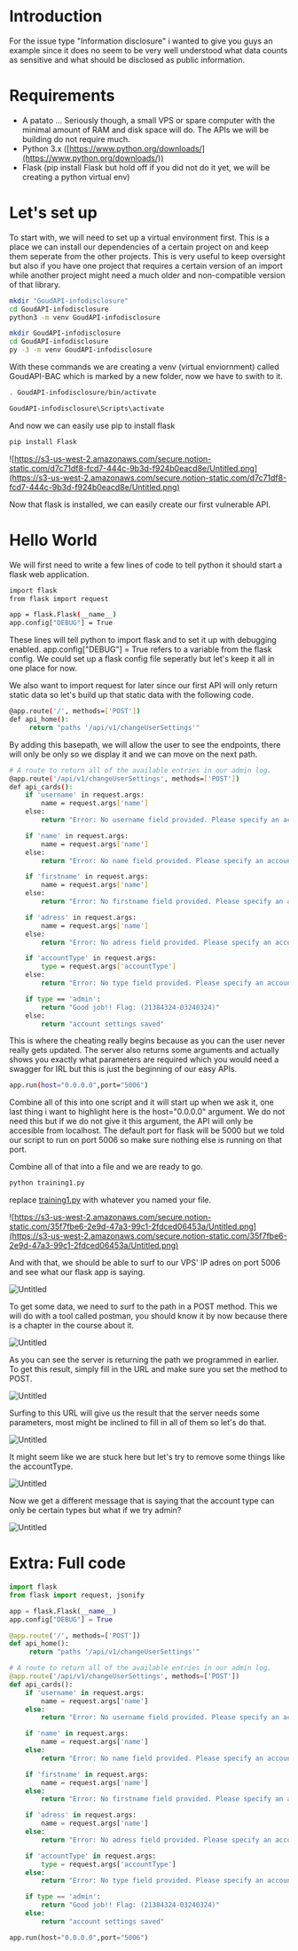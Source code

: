 # Introduction

For the issue type "Information disclosure" i wanted to give you guys an example since it does no seem to be very well understood what data counts as sensitive and what should be disclosed as public information.

# Requirements

- A patato ... Seriously though, a small VPS or spare computer with the minimal amount of RAM and disk space will do. The APIs we will be building do not require much.
- Python 3.x ([https://www.python.org/downloads/](https://www.python.org/downloads/))
- Flask (pip install Flask but hold off if you did not do it yet, we will be creating a python virtual env)

# Let's set up

To start with, we will need to set up a virtual environment first. This is a place we can install our dependencies of a certain project on and keep them seperate from the other projects. This is very useful to keep oversight but also if you have one project that requires a certain version of an import while another project might need a much older and non-compatible version of that library. 

```bash
mkdir "GoudAPI-infodisclosure"
cd GoudAPI-infodisclosure
python3 -m venv GoudAPI-infodisclosure
```

```bash
mkdir GoudAPI-infodisclosure
cd GoudAPI-infodisclosure
py -3 -m venv GoudAPI-infodisclosure
```

With these commands we are creating a venv (virtual enviornment) called GoudAPI-BAC which is marked by a new folder, now we have to swith to it. 

```bash
. GoudAPI-infodisclosure/bin/activate
```

```bash
GoudAPI-infodisclosure\Scripts\activate
```

And now we can easily use pip to install flask

```bash
pip install Flask
```

![https://s3-us-west-2.amazonaws.com/secure.notion-static.com/d7c71df8-fcd7-444c-9b3d-f924b0eacd8e/Untitled.png](https://s3-us-west-2.amazonaws.com/secure.notion-static.com/d7c71df8-fcd7-444c-9b3d-f924b0eacd8e/Untitled.png)

Now that flask is installed, we can easily create our first vulnerable API.

# Hello World

We will first need to write a few lines of code to tell python it should start a flask web application.

```bash
import flask
from flask import request

app = flask.Flask(__name__)
app.config["DEBUG"] = True
```

These lines will tell python to import flask and to set it up with debugging enabled. app.config["DEBUG"] = True refers to a variable from the flask config. We could set up a flask config file seperatly but let's keep it all in one place for now.

We also want to import request for later since our first API will only return static data so let's build up that static data with the following code.

```bash
@app.route('/', methods=['POST'])
def api_home():
     return "paths '/api/v1/changeUserSettings'"
```

By adding this basepath, we will allow the user to see the endpoints, there will only be only so we display it and we can move on the next path.

```bash
# A route to return all of the available entries in our admin log.
@app.route('/api/v1/changeUserSettings', methods=['POST'])
def api_cards():
    if 'username' in request.args:
        name = request.args['name']
    else:
        return "Error: No username field provided. Please specify an accountType,name,firstname and adress."

    if 'name' in request.args:
        name = request.args['name']
    else:
        return "Error: No name field provided. Please specify an accountType,name,firstname and adress."

    if 'firstname' in request.args:
        name = request.args['name']
    else:
        return "Error: No firstname field provided. Please specify an accountType,name,firstname and adress."

    if 'adress' in request.args:
        name = request.args['name']
    else:
        return "Error: No adress field provided. Please specify an accountType,name,firstname and adress."

    if 'accountType' in request.args:
        type = request.args['accountType']
    else:
        return "Error: No type field provided. Please specify an accountType,name,firstname and adress. The type can be either user or reader"

    if type == 'admin':
        return "Good job!! Flag: (21384324-03240324)"
    else:
        return "account settings saved"
```

This is where the cheating really begins because as you can the user never really gets updated. The server also returns some arguments and actually shows you exactly what parameters are required which you would need a swagger for IRL but this is just the beginning of our easy APIs. 

```bash
app.run(host="0.0.0.0",port="5006")
```

Combine all of this into one script and it will start up when we ask it, one last thing i want to highlight here is the host="0.0.0.0" argument. We do not need this but if we do not give it this argument, the API will only be accesible from localhost. The default port for flask will be 5000 but we told our script to run on port 5006 so make sure nothing else is running on that port.

Combine all of that into a file and we are ready to go.

```bash
python training1.py
```

replace [training1.py](http://training1.py) with whatever you named your file.

![https://s3-us-west-2.amazonaws.com/secure.notion-static.com/35f7fbe6-2e9d-47a3-99c1-2fdced06453a/Untitled.png](https://s3-us-west-2.amazonaws.com/secure.notion-static.com/35f7fbe6-2e9d-47a3-99c1-2fdced06453a/Untitled.png)

And with that, we should be able to surf to our VPS' IP adres on port 5006 and see what our flask app is saying. 

![Untitled](https://s3-us-west-2.amazonaws.com/secure.notion-static.com/c653f1af-ad1a-4eee-be4f-b4936c578da7/Untitled.png)

To get some data, we need to surf to the path in a POST method. This we will do with a tool called postman, you should know it by now because there is a chapter in the course about it.

![Untitled](https://s3-us-west-2.amazonaws.com/secure.notion-static.com/326ad6b3-d8dd-4b86-bbf7-627f418198a1/Untitled.png)

As you can see the server is returning the path we programmed in earlier. To get this result, simply fill in the URL and make sure you set the method to POST. 

![Untitled](https://s3-us-west-2.amazonaws.com/secure.notion-static.com/ef5f6c47-a11d-47f1-8276-38262ca2f833/Untitled.png)

Surfing to this URL will give us the result that the server needs some parameters, most might be inclined to fill in all of them so let's do that. 

![Untitled](https://s3-us-west-2.amazonaws.com/secure.notion-static.com/674dc4b0-fea3-4551-99e0-f929d198e4a8/Untitled.png)

It might seem like we are stuck here but let's try to remove some things like the accountType.

![Untitled](https://s3-us-west-2.amazonaws.com/secure.notion-static.com/a5021280-87c0-4cd5-8c7a-91d9034fa772/Untitled.png)

Now we get a different message that is saying that the account type can only be certain types but what if we try admin?

![Untitled](https://s3-us-west-2.amazonaws.com/secure.notion-static.com/40a34d7a-7af8-416f-9c2a-91ceb00bd890/Untitled.png)

# Extra: Full code

```python
import flask
from flask import request, jsonify

app = flask.Flask(__name__)
app.config["DEBUG"] = True

@app.route('/', methods=['POST'])
def api_home():
     return "paths '/api/v1/changeUserSettings'"

# A route to return all of the available entries in our admin log.
@app.route('/api/v1/changeUserSettings', methods=['POST'])
def api_cards():
    if 'username' in request.args:
        name = request.args['name']
    else:
        return "Error: No username field provided. Please specify an accountType,name,firstname and adress."

    if 'name' in request.args:
        name = request.args['name']
    else:
        return "Error: No name field provided. Please specify an accountType,name,firstname and adress."

    if 'firstname' in request.args:
        name = request.args['name']
    else:
        return "Error: No firstname field provided. Please specify an accountType,name,firstname and adress."

    if 'adress' in request.args:
        name = request.args['name']
    else:
        return "Error: No adress field provided. Please specify an accountType,name,firstname and adress."

    if 'accountType' in request.args:
        type = request.args['accountType']
    else:
        return "Error: No type field provided. Please specify an accountType,name,firstname and adress. The type can be either user or reader"

    if type == 'admin':
        return "Good job!! Flag: (21384324-03240324)"
    else:
        return "account settings saved"

app.run(host="0.0.0.0",port="5006")
```
